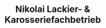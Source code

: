 ---
title: "Nikolai Lackier- & Karosseriefachbetrieb"
url: /ruesselsheim-am-main/nikolai-lackier-und-karosseriefachbetrieb/
shop: Autowerkstatt
---